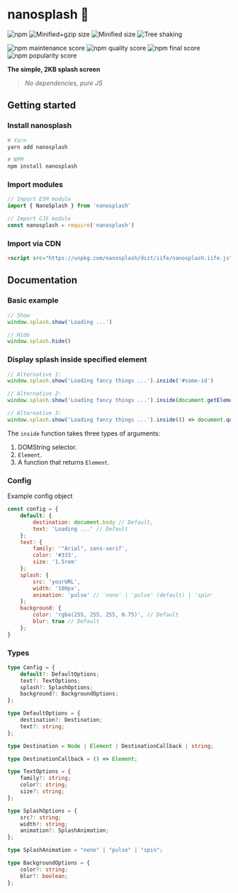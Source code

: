 # nanosplash 🍩
![npm](https://img.shields.io/npm/v/nanosplash)
![Minified+gzip size](https://badgen.net/bundlephobia/minzip/nanosplash)
![Minified size](https://badgen.net/bundlephobia/dependency-count/nanosplash)
![Tree shaking](https://badgen.net/bundlephobia/tree-shaking/nanosplash)

![npm maintenance score](https://img.shields.io/npms-io/maintenance-score/nanosplash)
![npm quality score](https://img.shields.io/npms-io/quality-score/nanosplash)
![npm final score](https://img.shields.io/npms-io/final-score/nanosplash)
![npm popularity score](https://img.shields.io/npms-io/popularity-score/nanosplash)

<strong>The simple, 2KB splash screen</strong>
> <em>No dependencies, pure JS</em>

## Getting started
### Install nanosplash
```bash
# Yarn
yarn add nanosplash

# NPM
npm install nanosplash
```
### Import modules
```js
// Import ESM module
import { NanoSplash } from 'nanosplash'

// Import CJS module
const nanosplash = require('nanosplash')
```

### Import via CDN
```html
<script src="https://unpkg.com/nanosplash/dist/iife/nanosplash.iife.js">
```
## Documentation
### Basic example
```js
// Show
window.splash.show('Loading ...')

// Hide
window.splash.hide()
```
### Display splash inside specified element
```js
// Alternative 1:
window.splash.show('Loading fancy things ...').inside('#some-id')

// Alternative 2:
window.splash.show('Loading fancy things ...').inside(document.getElementById('some-id'))

// Alternative 3:
window.splash.show('Loading fancy things ...').inside(() => document.querySelector('#some-id'))
```
The `inside` function takes three types of arguments:
1. DOMString selector.
2. `Element`.
3. A function that returns `Element`.

### Config
Example config object
```js
const config = {
    default: {
        destination: document.body // Default,
        text: 'Loading ...' // Default
    };
    text: {
        family: '"Arial", sans-serif',
        color: '#333',
        size: '1.5rem'
    };
    splash: {
        src: 'yourURL',
        width: '100px',
        animation: 'pulse' // 'none' | 'pulse' (default) | 'spin'
    };
    background: {
        color: 'rgba(255, 255, 255, 0.75)', // Default
        blur: true // Default
    };
}
```
### Types
```ts
type Config = {
    default?: DefaultOptions;
    text?: TextOptions;
    splash?: SplashOptions;
    background?: BackgroundOptions;
};

type DefaultOptions = {
    destination?: Destination;
    text?: string;
};

type Destination = Node | Element | DestinationCallback | string;

type DestinationCallback = () => Element;

type TextOptions = {
    family?: string;
    color?: string;
    size?: string;
};

type SplashOptions = {
    src?: string;
    width?: string;
    animation?: SplashAnimation;
};

type SplashAnimation = "none" | "pulse" | "spin";

type BackgroundOptions = {
    color?: string;
    blur?: boolean;
};
```
